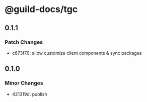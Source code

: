 # @guild-docs/tgc

## 0.1.1

### Patch Changes

- c673f70: allow customize client components & sync packages

## 0.1.0

### Minor Changes

- 421319d: publish
